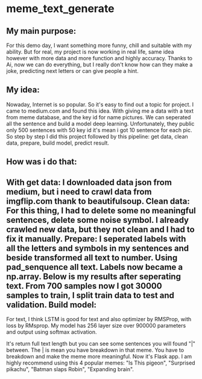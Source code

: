 # meme_text_generate
My main purpose:
---
For this demo day, I want something more funny, chill and suitable with my ability. But for real, my project is now working in real life, same idea however with more data and more function and highly accuracy.
Thanks to Ai, now we can do everything, but I really don't know how can they make a joke, predicting next letters or can give people a hint. 

My idea:
---
Nowaday, Internet is so popular. So it's easy to find out a topic for project. I came  to medium.com and found this idea.
With giving me a data with a text from meme database, and the key id for name pictures. We can seperated all the sentence and build a model deep learning.
Unfortunately, they public only 500 sentences with 50 key id it's mean i got 10 sentence for each pic. 
So step by step I did this project followed by this pipeline: get data, clean data, prepare, build model, predict result.

How was i do that:
---
With get data: I downloaded data json from medium, but i need to crawl data from imgflip.com thank to beautifulsoup.
Clean data: For this thing, I had to delete some no meaningful sentences, delete some  noise symbol. I already crawled new data, but they not clean and I had to fix it manually.
Prepare: I seperated labels with all the letters and symbols in my sentences and beside transformed all text to number. Using pad_senquence all text. Labels now became a np.array. Below is my results after seperating text. From 700 samples now I got 30000 samples to train, I split train data to test and validation.
Build model:
---
For text, I think LSTM is good for text and also optimizer by RMSProp, with loss by RMsprop. My model has 256 layer size over 900000 parameters and output using softmax activation.

It's return full text length but you can see some sentences you will found "|" between. The | is mean you have breakdown in that meme. You have to breakdown and make the meme more meaningful.
Now it's Flask app. I am highly recommend using this 4 popular memes: "Is This pigeon", "Surprised pikachu", "Batman slaps Robin", "Expanding brain".
